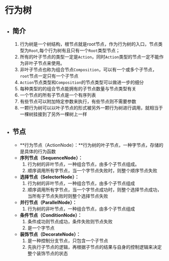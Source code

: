 # 行为树

- ## 简介

  1. 行为树是一个树结构，根节点就是root节点，作为行为树的入口，节点类型为`Root`,每个行为树有且只有一个`Root`类型节点；
  2. 所有的叶子节点的类型一定是`Action`，同时`Action`类型的节点一定不能作为非叶子节点来使用。
  3. 非叶子节点也称为组合节点`Composition`，可以有一个或多个子节点，`root`节点一定只有一个子节点
  4. `Action`节点类型和`Composition`的节点类型可以做进一步的细分
  5. 每种类型的的组合节点能拥有的子节点数量与节点类型有关
  6. 一个节点的所有子节点是一个有序列表
  7. 有些节点可以附加特定参数来执行，有些节点则不需要参数
  8. 一颗行为树可以以叶子节点的形式被另外一颗行为树进行调用，就相当于一棵树挂接到了另外一棵树上一样

- ## 节点

  - **行为节点（ActionNode）：**行为树的叶子节点，一种字节点，存储的是具体的行为函数
  - **序列节点（SequenceNode）：**
    1. 行为树的非叶节点，一种组合节点，由多个子节点组成。
    2. 顺序调用所有字节点，当一个字节点失败时，则整个顺序节点失败
  - **选择节点（SelectorNode）：**
    1. 行为树的非叶节点，一种组合节点，由多个子节点组成
    2. 顺序调用所有字节点，当一个字节点成功时，则整个选择节点成功，当所有子节点失败时则整个选择节点失败
  - **并行节点（ParallelNode）：**
    1. 行为树的非叶节点，一种组合节点，由多个子节点组成
  - **条件节点（ConditionNode）：**
    1. 条件成功则节点成功，条件失败则节点失败
    2. 是一个字节点
  - **装饰节点（DecorateNode）：**
    1. 是一种控制分支节点，只包含一个子节点
    2. 先执行子节点的逻辑，再根据子节点的结果与自身的控制逻辑来决定整个装饰节点的状态

​		